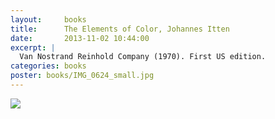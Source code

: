 ```yaml
---
layout:     books
title:      The Elements of Color, Johannes Itten
date:       2013-11-02 10:44:00
excerpt: |
  Van Nostrand Reinhold Company (1970). First US edition.
categories: books
poster: books/IMG_0624_small.jpg
---
```


<div class="grid_12">
  <img src="{% asset_path books/IMG_0624.jpg %}" />
</div>

